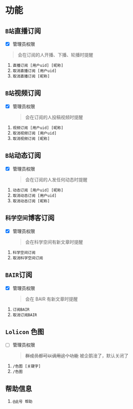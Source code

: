 # 功能

## `B站`直播订阅

-   [x] 管理员权限

> 会在订阅的人开播、下播、轮播时提醒

1. `直播订阅 [用户uid] [昵称]`
2. `取消直播订阅 [用户uid]`
3. `取消直播订阅 [昵称]`

## `B站`视频订阅

-   [x] 管理员权限
    > 会在订阅的人投稿视频时提醒

1. `视频订阅 [用户uid] [昵称]`
2. `取消视频订阅 [用户uid]`
3. `取消视频订阅 [昵称]`

## `B站`动态订阅

-   [x] 管理员权限
    > 会在订阅的人发任何动态时提醒

1. `动态订阅 [用户uid] [昵称]`
2. `取消动态订阅 [用户uid]`
3. `取消动态订阅 [昵称]`

## `科学空间`博客订阅

-   [x] 管理员权限
    > 会在科学空间有新文章时提醒

1. `科学空间订阅`
2. `取消科学空间订阅`

## `BAIR`订阅

-   [x] 管理员权限
    > 会在 BAIR 有新文章时提醒

1. `订阅BAIR`
2. `取消订阅BAIR`

## `Lolicon` 色图

-   [ ] 管理员权限
    > ~~群成员都可以调用这个功能~~
    > 被企鹅淦了，默认关闭了

1. `/色图 [关键字]`
2. `/色图`

## 帮助信息

1. `@此号 帮助`
